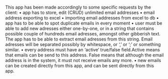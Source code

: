 

This app has been made accordingly to some specific requests by the client: 
• app has to store, edit (CRUD) unlimited email addresses 
• email address exporting to excel
• importing email addresses from excel to db
• app has to be able to spot duplicate emails in every moment 
• user must be able to add new adresses either one-by-one, or in a string that contains possible couple of hundreds email adresses, amongst other gibberish text. The app has to be able to extract email adresses from this string. Email adresses will be separated possibly by whitespace, or ‘,’ or ‘;’ or something similar. 
• every address must have an ‘active’ true/false field.Active means that emails can be send to this address. False means that although the email address is in the system, it must not receive emails any more.
• new emails can be created directly from this app, and can be sent directly from this app.